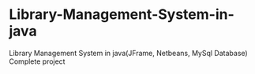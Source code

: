 # Library-Management-System-in-java
Library Management System in java(JFrame, Netbeans, MySql Database) Complete project
